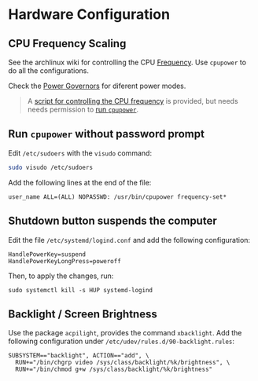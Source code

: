 # Hardware Configuration


## CPU Frequency Scaling

See the archlinux wiki for controlling the CPU [Frequency](https://wiki.archlinux.org/title/CPU_frequency_scaling).
Use `cpupower` to do all the configurations.

Check the [Power Governors](https://wiki.archlinux.org/title/CPU_frequency_scaling#Scaling_governors)
for diferent power modes.

> A [script for controlling the CPU frequency](/../user/.local/bin/frequencymenu) is provided, but needs
> needs permission to [run `cpupower`](#run-cpupower-without-password-prompt).


## Run `cpupower` without password prompt

Edit `/etc/sudoers` with the `visudo` command:

```sh
sudo visudo /etc/sudoers
```

Add the following lines at the end of the file:

```
user_name ALL=(ALL) NOPASSWD: /usr/bin/cpupower frequency-set*
```


## Shutdown button suspends the computer

Edit the file `/etc/systemd/logind.conf` and add the following configuration:

```
HandlePowerKey=suspend
HandlePowerKeyLongPress=poweroff
```

Then, to apply the changes, run:

```
sudo systemctl kill -s HUP systemd-logind
```


## Backlight / Screen Brightness

Use the package `acpilight`, provides the command `xbacklight`. Add the following configuration
under `/etc/udev/rules.d/90-backlight.rules`:

```
SUBSYSTEM=="backlight", ACTION=="add", \
  RUN+="/bin/chgrp video /sys/class/backlight/%k/brightness", \
  RUN+="/bin/chmod g+w /sys/class/backlight/%k/brightness"
```
